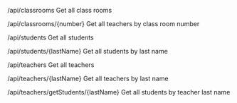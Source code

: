 /api/classrooms
Get all class rooms

/api/classrooms/{number}
Get all teachers by class room number

/api/students
Get all students

/api/students/{lastName}
Get all students by last name

/api/teachers
Get all teachers

/api/teachers/{lastName}
Get all teachers by last name

/api/teachers/getStudents/{lastName}
Get all students by teacher last name
